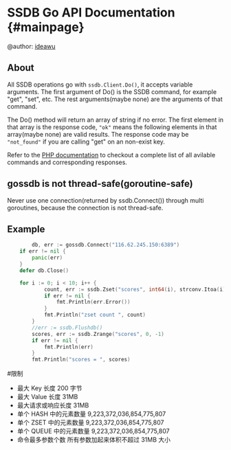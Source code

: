 SSDB Go API Documentation {#mainpage}
============

@author: [ideawu](http://www.ideawu.com/)

## About

All SSDB operations go with ```ssdb.Client.Do()```, it accepts variable arguments. The first argument of Do() is the SSDB command, for example "get", "set", etc. The rest arguments(maybe none) are the arguments of that command.

The Do() method will return an array of string if no error. The first element in that array is the response code, ```"ok"``` means the following elements in that array(maybe none) are valid results. The response code may be ```"not_found"``` if you are calling "get" on an non-exist key.

Refer to the [PHP documentation](http://www.ideawu.com/ssdb/docs/php/) to checkout a complete list of all avilable commands and corresponding responses.

## gossdb is not thread-safe(goroutine-safe)

Never use one connection(returned by ssdb.Connect()) through multi goroutines, because the connection is not thread-safe.

## Example
```go
        db, err := gossdb.Connect("116.62.245.150:6389")
	if err != nil {
		panic(err)
	}
	defer db.Close()

	for i := 0; i < 10; i++ {
    		count, err := ssdb.Zset("scores", int64(i), strconv.Itoa(i))
    		if err != nil {
    			fmt.Println(err.Error())
    		}
    		fmt.Println("zset count ", count)
    	}
    	//err := ssdb.Flushdb()
    	scores, err := ssdb.Zrange("scores", 0, -1)
    	if err != nil {
    		fmt.Println(err)
    	}
    	fmt.Println("scores = ", scores)
```
	
#限制
 * 最大 Key 长度	200 字节  
 * 最大 Value 长度	31MB  
 * 最大请求或响应长度	31MB  
 * 单个 HASH 中的元素数量	9,223,372,036,854,775,807  
 * 单个 ZSET 中的元素数量	9,223,372,036,854,775,807  
 * 单个 QUEUE 中的元素数量	9,223,372,036,854,775,807  
 * 命令最多参数个数	所有参数加起来体积不超过 31MB 大小  

